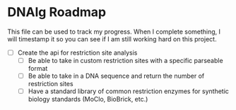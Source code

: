 # DNAlg Roadmap

This file can be used to track my progress.
When I complete something, I will timestamp it so you can see if I am still working hard on this project.

-   [ ] Create the api for restriction site analysis
    -   [ ] Be able to take in custom restriction sites with a specific parseable format
    -   [ ] Be able to take in a DNA sequence and return the number of restriction sites
    -   [ ] Have a standard library of common restriction enzymes for synthetic biology standards (MoClo, BioBrick, etc.)
